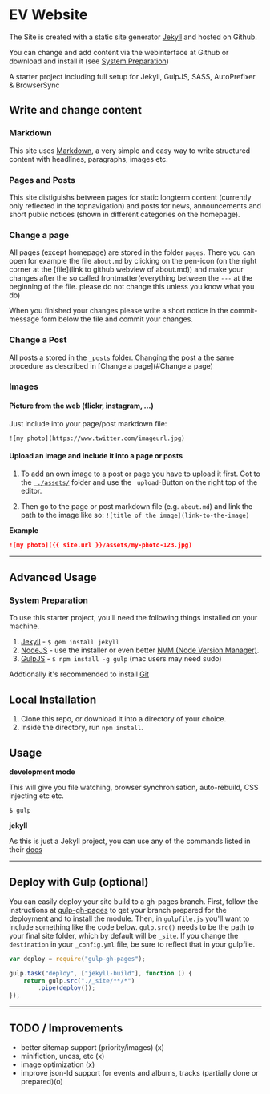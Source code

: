 EV Website
==========

The Site is created with a static site generator [Jekyll](http://jekyllrb.com/) and hosted on Github.

You can change and add content via the webinterface at Github or download and install it (see [System Preparation](#system-preparation))

A starter project including full setup for Jekyll, GulpJS, SASS, AutoPrefixer &amp; BrowserSync

## Write and change content
### Markdown
This site uses [Markdown](https://guides.github.com/features/mastering-markdown/), a very simple and easy way to write structured content with headlines, paragraphs, images etc.

### Pages and Posts

This site distiguishs between pages for static longterm content (currently only reflected in the topnavigation) and posts for news, announcements and short public notices (shown in different categories on the homepage).

### Change a page
All pages (except homepage) are stored
in the folder `pages`.
There you can open for example the file `about.md` by clicking on the pen-icon (on the right corner at the [file](link to github webview of about.md))  and make your changes after the  so called frontmatter(everything between the `---` at the beginning of the file. please do not change this unless you know what you do)

When you finished your changes please write a short notice in the commit-message form below the file and commit your changes.

### Change a Post

All posts a stored in the `_posts` folder. Changing the post a the same procedure as described in [Change a page](#Change a page)

### Images
#### Picture from the web (flickr, instagram, ...)
Just include into your page/post markdown file:

`![my photo](https://www.twitter.com/imageurl.jpg)`

#### Upload an image and include it into a page or posts
  1. To add an own image to a post or page you have to upload it first. Got to the [` ./assets/`](./assets/) folder and use  the ` upload`-Button on the right top of the editor.

  2. Then go to the page or post markdown file (e.g. `about.md`) and link the path to the image like so: `![title of the image](link-to-the-image)`

  **Example**
  ```Markdown
  ![my photo]({{ site.url }}/assets/my-photo-123.jpg)
  ```  
---
## Advanced Usage

### System Preparation

To use this starter project, you'll need the following things installed on your machine.

1. [Jekyll](http://jekyllrb.com/) - `$ gem install jekyll`
2. [NodeJS](http://nodejs.org) - use the installer or even better [NVM (Node Version Manager)](https://github.com/creationix/nvm).
3. [GulpJS](https://github.com/gulpjs/gulp) - `$ npm install -g gulp` (mac users may need sudo)

Addtionally it's recommended to install [Git](https://git-scm.com/downloads)


## Local Installation

1. Clone this repo, or download it into a directory of your choice.
2. Inside the directory, run `npm install`.

## Usage

**development mode**

This will give you file watching, browser synchronisation, auto-rebuild, CSS injecting etc etc.

```shell
$ gulp
```

**jekyll**

As this is just a Jekyll project, you can use any of the commands listed in their [docs](http://jekyllrb.com/docs/usage/)

---

## Deploy with Gulp (optional)

You can easily deploy your site build to a gh-pages branch. First, follow the instructions at [gulp-gh-pages](https://github.com/rowoot/gulp-gh-pages) to get your branch prepared for the deployment and to install the module. Then, in `gulpfile.js` you'll want to include something like the code below. `gulp.src()` needs to be the path to your final site folder, which by default will be `_site`. If you change the `destination` in your `_config.yml` file, be sure to reflect that in your gulpfile.

```javascript
var deploy = require("gulp-gh-pages");

gulp.task("deploy", ["jekyll-build"], function () {
    return gulp.src("./_site/**/*")
        .pipe(deploy());
});
```

---

## TODO / Improvements
- better sitemap support (priority/images) (x)
- minifiction, uncss, etc (x)
- image optimization (x)
- improve json-ld support for events and albums, tracks (partially done or prepared)(o)
